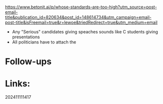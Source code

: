 https://www.betonit.ai/p/whose-standards-are-too-high?utm_source=post-email-title&publication_id=820634&post_id=148614734&utm_campaign=email-post-title&isFreemail=true&r=lewoe&triedRedirect=true&utm_medium=email

- Any "Serious" candidates giving speaches sounds like C students giving presentations
- All politicians have to attach the 

# Follow-ups


# Links: 



202411111417
